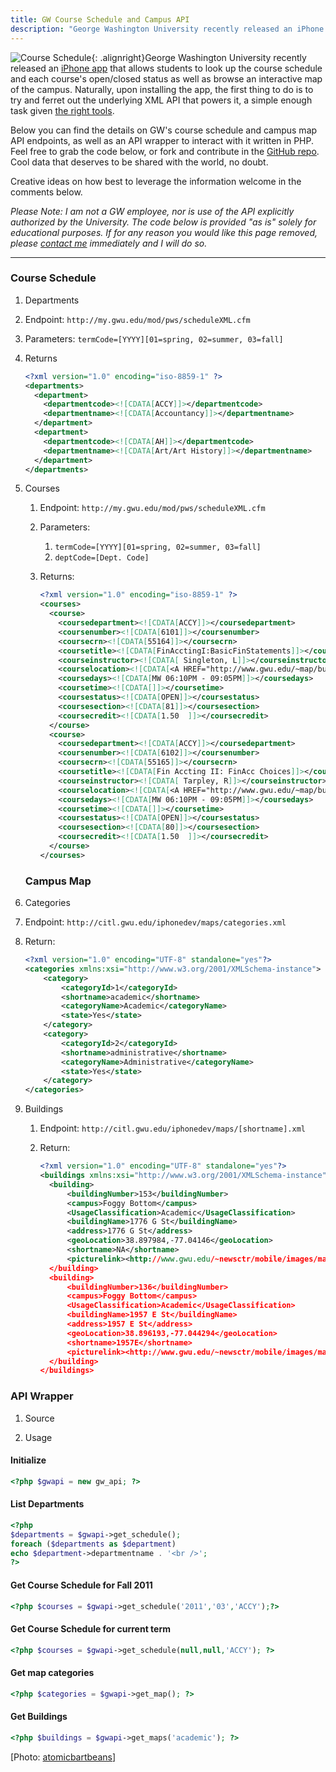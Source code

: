 ```yaml
---
title: GW Course Schedule and Campus API
description: "George Washington University recently released an iPhone app that allows students to look up the course schedule and each course's open/closed status as well as browse an interactive map of the campus. Below you can find the details on GW's course schedule and campus map API endpoints, as well as an API wrapper to interact with it written in PHP."
---
```


![Course Schedule](http://ben.balter.com/wp-content/uploads/2011/01/1430289931_beb7ff6428_b-300x225.jpg "Course Schedule"){: .alignright}George Washington University recently released an [iPhone app](https://gwtoday.gwu.edu/app-gw) that allows students to look up the course schedule and each course's open/closed status as well as browse an interactive map of the campus. Naturally, upon installing the app, the first thing to do is to try and ferret out the underlying XML API that powers it, a simple enough task given [the right tools](http://blog.jerodsanto.net/2009/06/sniff-your-iphones-network-traffic/).

Below you can find the details on GW's course schedule and campus map API endpoints, as well as an API wrapper to interact with it written in PHP. Feel free to grab the code below, or fork and contribute in the [GitHub repo](https://github.com/benbalter/GW-API). Cool data that deserves to be shared with the world, no doubt.

Creative ideas on how best to leverage the information welcome in the comments below.

*Please Note: I am not a GW employee, nor is use of the API explicitly authorized by the University. The code below is provided "as is" solely for educational purposes. If for any reason you would like this page removed, please [contact me](http://ben.balter.com/contact/) immediately and I will do so.*

---

### Course Schedule

1. Departments
2. Endpoint: `http://my.gwu.edu/mod/pws/scheduleXML.cfm`
3. Parameters: `termCode=[YYYY][01=spring, 02=summer, 03=fall]`
4. Returns

   ```xml
   <?xml version="1.0" encoding="iso-8859-1" ?>
   <departments>
     <department>
       <departmentcode><![CDATA[ACCY]]></departmentcode>
       <departmentname><![CDATA[Accountancy]]></departmentname>
     </department>
     <department>
       <departmentcode><![CDATA[AH]]></departmentcode>
       <departmentname><![CDATA[Art/Art History]]></departmentname>
     </department>
   </departments>
   ```

5. Courses

   1. Endpoint: `http://my.gwu.edu/mod/pws/scheduleXML.cfm`
   2. Parameters:

      1. `termCode=[YYYY][01=spring, 02=summer, 03=fall]`
      2. `deptCode=[Dept. Code]`

   3. Returns:

      ```xml
      <?xml version="1.0" encoding="iso-8859-1" ?>
      <courses>
        <course>
          <coursedepartment><![CDATA[ACCY]]></coursedepartment>
          <coursenumber><![CDATA[6101]]></coursenumber>
          <coursecrn><![CDATA[55164]]></coursecrn>
          <coursetitle><![CDATA[FinAcctingI:BasicFinStatements]]></coursetitle>
          <courseinstructor><![CDATA[ Singleton, L]]></courseinstructor>
          <courselocation><![CDATA[<A HREF="http://www.gwu.edu/~map/building.cfm?BLDG=DUQUES" target="_blank" >DUQUES</a> 258]]></courselocation>
          <coursedays><![CDATA[MW 06:10PM - 09:05PM]]></coursedays>
          <coursetime><![CDATA[]]></coursetime>
          <coursestatus><![CDATA[OPEN]]></coursestatus>
          <coursesection><![CDATA[81]]></coursesection>
          <coursecredit><![CDATA[1.50  ]]></coursecredit>
        </course>
        <course>
          <coursedepartment><![CDATA[ACCY]]></coursedepartment>
          <coursenumber><![CDATA[6102]]></coursenumber>
          <coursecrn><![CDATA[55165]]></coursecrn>
          <coursetitle><![CDATA[Fin Accting II: FinAcc Choices]]></coursetitle>
          <courseinstructor><![CDATA[ Tarpley, R]]></courseinstructor>
          <courselocation><![CDATA[<A HREF="http://www.gwu.edu/~map/building.cfm?BLDG=DUQUES" target="_blank" >DUQUES</a> 258]]></courselocation>
          <coursedays><![CDATA[MW 06:10PM - 09:05PM]]></coursedays>
          <coursetime><![CDATA[]]></coursetime>
          <coursestatus><![CDATA[OPEN]]></coursestatus>
          <coursesection><![CDATA[80]]></coursesection>
          <coursecredit><![CDATA[1.50  ]]></coursecredit>
        </course>
      </courses>
      ```

   ### Campus Map

6. Categories
7. Endpoint: `http://citl.gwu.edu/iphonedev/maps/categories.xml`
8. Return:

   ```xml
   <?xml version="1.0" encoding="UTF-8" standalone="yes"?>
   <categories xmlns:xsi="http://www.w3.org/2001/XMLSchema-instance">
       <category>
           <categoryId>1</categoryId>
           <shortname>academic</shortname>
           <categoryName>Academic</categoryName>
           <state>Yes</state>
       </category>
       <category>
           <categoryId>2</categoryId>
           <shortname>administrative</shortname>
           <categoryName>Administrative</categoryName>
           <state>Yes</state>
       </category>
   </categories>
   ```

9. Buildings

   1. Endpoint: `http://citl.gwu.edu/iphonedev/maps/[shortname].xml`
   2. Return:

      ```xml
      <?xml version="1.0" encoding="UTF-8" standalone="yes"?>
      <buildings xmlns:xsi="http://www.w3.org/2001/XMLSchema-instance">
        <building>
            <buildingNumber>153</buildingNumber>
            <campus>Foggy Bottom</campus>
            <UsageClassification>Academic</UsageClassification>
            <buildingName>1776 G St</buildingName>
            <address>1776 G St</address>
            <geoLocation>38.897984,-77.04146</geoLocation>
            <shortname>NA</shortname>
            <picturelink><http://www.gwu.edu/~newsctr/mobile/images/maps/1776-G-ST_UP_WLA_2010-6618.jpg></picturelink>
        </building>
        <building>
            <buildingNumber>136</buildingNumber>
            <campus>Foggy Bottom</campus>
            <UsageClassification>Academic</UsageClassification>
            <buildingName>1957 E St</buildingName>
            <address>1957 E St</address>
            <geoLocation>38.896193,-77.044294</geoLocation>
            <shortname>1957E</shortname>
            <picturelink><http://www.gwu.edu/~newsctr/mobile/images/maps/Elliot_School_UP_WLA_2010-3102.jpg></picturelink>
        </building>
      </buildings>
      ```

### API Wrapper

1. Source

<script src="http://gist-it.appspot.com/github/benbalter/GW-API/raw/master/gw-api.php">     </script>

2. Usage

#### Initialize

```php
<?php $gwapi = new gw_api; ?>
```

#### List Departments

```php
<?php
$departments = $gwapi->get_schedule();
foreach ($departments as $department)
echo $department->departmentname . '<br />';
?>
```

#### Get Course Schedule for Fall 2011

```php
<?php $courses = $gwapi->get_schedule('2011','03','ACCY');?>
```

#### Get Course Schedule for current term

```php
<?php $courses = $gwapi->get_schedule(null,null,'ACCY'); ?>
```

#### Get map categories

```php
<?php $categories = $gwapi->get_map(); ?>
```

#### Get Buildings

```php
<?php $buildings = $gwapi->get_maps('academic'); ?>
```

\[Photo: [atomicbartbeans](http://www.flickr.com/photos/atomicbartbeans/1430289931/)]
